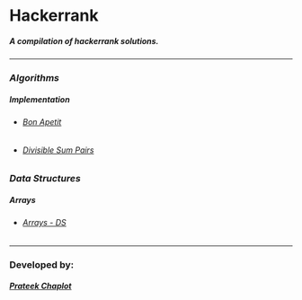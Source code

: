 # Hackerrank
##### A compilation of hackerrank solutions.
---
### _Algorithms_
##### _Implementation_
* ######  [_Bon Apetit_](Algorithms/Implementation/bon-appetit.cpp)
* ###### [_Divisible Sum Pairs_](Algorithms/Implementation/divisible-sum-pairs.cpp)
### _Data Structures_
##### _Arrays_
* ###### [_Arrays - DS_](ds/arrays/arrays-ds.c)
---
### Developed by:
##### [Prateek Chaplot](https://github.com/prateekchaplot)
